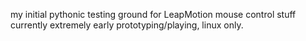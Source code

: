 my initial pythonic testing ground for LeapMotion mouse control stuff
currently extremely early prototyping/playing, linux only.

